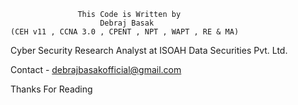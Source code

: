                    




				   This Code is Written by 
                        Debraj Basak 
    (CEH v11 , CCNA 3.0 , CPENT , NPT , WAPT , RE & MA) 
Cyber Security Research Analyst at ISOAH Data Securities Pvt. Ltd.


Contact - debrajbasakofficial@gmail.com



Thanks For Reading


